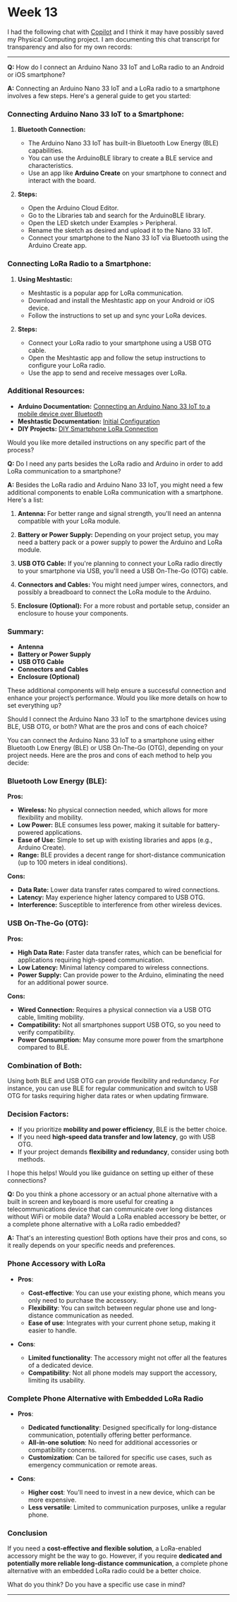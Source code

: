 # Week 13

I had the following chat with [Copilot](https://copilot.microsoft.com) and I think it may have possibly saved my Physical Computing project. I am documenting this chat transcript for transparency and also for my own records:

___

**Q:** How do I connect an Arduino Nano 33 IoT and LoRa radio to an Android or iOS smartphone?

**A:** Connecting an Arduino Nano 33 IoT and a LoRa radio to a smartphone involves a few steps. Here's a general guide to get you started:

### **Connecting Arduino Nano 33 IoT to a Smartphone:**

1. **Bluetooth Connection:**
   - The Arduino Nano 33 IoT has built-in Bluetooth Low Energy (BLE) capabilities.
   - You can use the ArduinoBLE library to create a BLE service and characteristics.
   - Use an app like **Arduino Create** on your smartphone to connect and interact with the board.

2. **Steps:**
   - Open the Arduino Cloud Editor.
   - Go to the Libraries tab and search for the ArduinoBLE library.
   - Open the LED sketch under Examples > Peripheral.
   - Rename the sketch as desired and upload it to the Nano 33 IoT.
   - Connect your smartphone to the Nano 33 IoT via Bluetooth using the Arduino Create app.

### **Connecting LoRa Radio to a Smartphone:**

1. **Using Meshtastic:**
   - Meshtastic is a popular app for LoRa communication.
   - Download and install the Meshtastic app on your Android or iOS device.
   - Follow the instructions to set up and sync your LoRa devices.

2. **Steps:**
   - Connect your LoRa radio to your smartphone using a USB OTG cable.
   - Open the Meshtastic app and follow the setup instructions to configure your LoRa radio.
   - Use the app to send and receive messages over LoRa.

### **Additional Resources:**
- **Arduino Documentation:** [Connecting an Arduino Nano 33 IoT to a mobile device over Bluetooth](https://forum.arduino.cc/t/connecting-an-arduino-nano-33-iot-to-a-mobile-device-over-bluetooth-classic/967208)
- **Meshtastic Documentation:** [Initial Configuration](https://meshtastic.org/docs/getting-started/initial-config/)
- **DIY Projects:** [DIY Smartphone LoRa Connection](https://www.hackster.io/pulsartronic/diy-smartphone-lora-connection-bde258)

Would you like more detailed instructions on any specific part of the process?


**Q:** Do I need any parts besides the LoRa radio and Arduino in order to add LoRa communication to a smartphone?

**A:** Besides the LoRa radio and Arduino Nano 33 IoT, you might need a few additional components to enable LoRa communication with a smartphone. Here's a list:

1. **Antenna:** For better range and signal strength, you'll need an antenna compatible with your LoRa module.

2. **Battery or Power Supply:** Depending on your project setup, you may need a battery pack or a power supply to power the Arduino and LoRa module.

3. **USB OTG Cable:** If you're planning to connect your LoRa radio directly to your smartphone via USB, you'll need a USB On-The-Go (OTG) cable.

4. **Connectors and Cables:** You might need jumper wires, connectors, and possibly a breadboard to connect the LoRa module to the Arduino.

5. **Enclosure (Optional):** For a more robust and portable setup, consider an enclosure to house your components.

### **Summary:**
- **Antenna**
- **Battery or Power Supply**
- **USB OTG Cable**
- **Connectors and Cables**
- **Enclosure (Optional)**

These additional components will help ensure a successful connection and enhance your project’s performance. Would you like more details on how to set everything up?

Should I connect the Arduino Nano 33 IoT to the smartphone devices using BLE, USB OTG, or both? What are the pros and cons of each choice?

You can connect the Arduino Nano 33 IoT to a smartphone using either Bluetooth Low Energy (BLE) or USB On-The-Go (OTG), depending on your project needs. Here are the pros and cons of each method to help you decide:

### **Bluetooth Low Energy (BLE):**
**Pros:**
- **Wireless:** No physical connection needed, which allows for more flexibility and mobility.
- **Low Power:** BLE consumes less power, making it suitable for battery-powered applications.
- **Ease of Use:** Simple to set up with existing libraries and apps (e.g., Arduino Create).
- **Range:** BLE provides a decent range for short-distance communication (up to 100 meters in ideal conditions).

**Cons:**
- **Data Rate:** Lower data transfer rates compared to wired connections.
- **Latency:** May experience higher latency compared to USB OTG.
- **Interference:** Susceptible to interference from other wireless devices.

### **USB On-The-Go (OTG):**
**Pros:**
- **High Data Rate:** Faster data transfer rates, which can be beneficial for applications requiring high-speed communication.
- **Low Latency:** Minimal latency compared to wireless connections.
- **Power Supply:** Can provide power to the Arduino, eliminating the need for an additional power source.

**Cons:**
- **Wired Connection:** Requires a physical connection via a USB OTG cable, limiting mobility.
- **Compatibility:** Not all smartphones support USB OTG, so you need to verify compatibility.
- **Power Consumption:** May consume more power from the smartphone compared to BLE.

### **Combination of Both:**
Using both BLE and USB OTG can provide flexibility and redundancy. For instance, you can use BLE for regular communication and switch to USB OTG for tasks requiring higher data rates or when updating firmware.

### **Decision Factors:**
- If you prioritize **mobility and power efficiency**, BLE is the better choice.
- If you need **high-speed data transfer and low latency**, go with USB OTG.
- If your project demands **flexibility and redundancy**, consider using both methods.

I hope this helps! Would you like guidance on setting up either of these connections?

**Q:** Do you think a phone accessory or an actual phone alternative with a built in screen and keyboard is more useful for creating a telecommunications device that can communicate over long distances without WiFi or mobile data? Would a LoRa enabled accessory be better, or a complete phone alternative with a LoRa radio embedded?

**A:** That's an interesting question! Both options have their pros and cons, so it really depends on your specific needs and preferences.

### Phone Accessory with LoRa
- **Pros**: 
  - **Cost-effective**: You can use your existing phone, which means you only need to purchase the accessory.
  - **Flexibility**: You can switch between regular phone use and long-distance communication as needed.
  - **Ease of use**: Integrates with your current phone setup, making it easier to handle.

- **Cons**: 
  - **Limited functionality**: The accessory might not offer all the features of a dedicated device.
  - **Compatibility**: Not all phone models may support the accessory, limiting its usability.

### Complete Phone Alternative with Embedded LoRa Radio
- **Pros**: 
  - **Dedicated functionality**: Designed specifically for long-distance communication, potentially offering better performance.
  - **All-in-one solution**: No need for additional accessories or compatibility concerns.
  - **Customization**: Can be tailored for specific use cases, such as emergency communication or remote areas.

- **Cons**: 
  - **Higher cost**: You'll need to invest in a new device, which can be more expensive.
  - **Less versatile**: Limited to communication purposes, unlike a regular phone.

### Conclusion
If you need a **cost-effective and flexible solution**, a LoRa-enabled accessory might be the way to go. However, if you require **dedicated and potentially more reliable long-distance communication**, a complete phone alternative with an embedded LoRa radio could be a better choice.

What do you think? Do you have a specific use case in mind?

___
